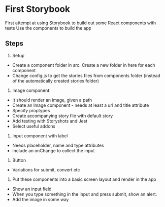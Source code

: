 # First Storybook

First attempt at using Storybook to build out some React components with tests
Use the components to build the app

## Steps

1. Setup

- Create a component folder in src. Create a new folder in here for each component
- Change config.js to get the stories files from components folder (instead of the automatically created stories folder)

1. Image component:

- It should render an image, given a path
- Create an Image component - needs at least a url and title attribute
- Specify proptypes
- Create accompanying story file with default story
- Add testing with Storyshots and Jest
- Select useful addons

1. Input component with label

- Needs placeholder, name and type attributes
- include an onChange to collect the input

1. Button

- Variations for submit, convert etc

1. Put these components into a basic screen layout and render in the app

- Show an input field
- When you type something in the input and press submit, show an alert.
- Add the image in some way
